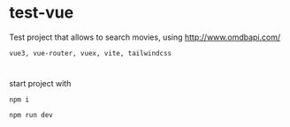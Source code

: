 # test-vue
Test project that allows to search movies, using http://www.omdbapi.com/

```vue3, vue-router, vuex, vite, tailwindcss```
#


start project with 

```npm i ```

```npm run dev``` 
